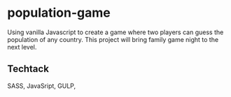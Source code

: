 # population-game
Using vanilla Javascript to create a game where two players can guess the population of any country. This project will bring family game night to the next level.

## Techtack
SASS, JavaSript, GULP, 